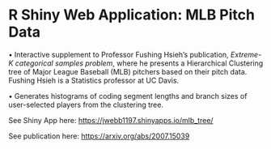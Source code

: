 # R Shiny Web Application: MLB Pitch Data 

•	Interactive supplement to Professor Fushing Hsieh’s publication, *Extreme-K categorical samples problem*, where he presents a Hierarchical Clustering tree of Major League Baseball (MLB) pitchers based on their pitch data. Fushing Hsieh is a Statistics professor at UC Davis.

•	Generates histograms of coding segment lengths and branch sizes of user-selected players from the clustering tree.

See Shiny App here: https://jwebb1197.shinyapps.io/mlb_tree/

See publication here: https://arxiv.org/abs/2007.15039
